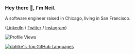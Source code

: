 ### Hey there 👋, I'm Neil.

A software engineer raised in Chicago, living in San Francisco.

([LinkedIn](https://www.linkedin.com/in/neildahlke/) / [Twitter](https://twitter.com/neildahlke) / [Instagram](https://www.instagram.com/eklhad/))

![Profile Views](https://rushter.com/counter.svg)

[![dahlke's Top GitHub Languages](https://github-readme-stats.vercel.app/api/top-langs/?username=dahlke)](https://github.com/anuraghazra/github-readme-stats)

<!--
**dahlke/dahlke** is a ✨ _special_ ✨ repository because its `README.md` (this file) appears on your GitHub profile.

Here are some ideas to get you started:

- 🔭 I’m currently working on ...
- 🌱 I’m currently learning ...
- 👯 I’m looking to collaborate on ...
- 🤔 I’m looking for help with ...
- 💬 Ask me about ...
- 📫 How to reach me: ...
- 😄 Pronouns: ...
- ⚡ Fun fact: ...
-->
